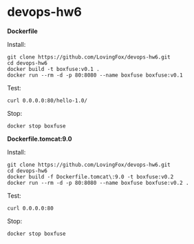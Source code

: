 # devops-hw6

**Dockerfile**

Install:

    git clone https://github.com/LovingFox/devops-hw6.git
    cd devops-hw6
    docker build -t boxfuse:v0.1 .
    docker run --rm -d -p 80:8080 --name boxfuse boxfuse:v0.1
Test:

    curl 0.0.0.0:80/hello-1.0/
  Stop:

    docker stop boxfuse

**Dockerfile.tomcat:9.0**

Install:

    git clone https://github.com/LovingFox/devops-hw6.git
    cd devops-hw6
    docker build -f Dockerfile.tomcat\:9.0 -t boxfuse:v0.2
    docker run --rm -d -p 80:8080 --name boxfuse boxfuse:v0.2 .
Test:

    curl 0.0.0.0:80
  Stop:

    docker stop boxfuse

